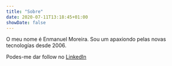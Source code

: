 ```yaml
---
title: "Sobre"
date: 2020-07-11T13:18:45+01:00
showDate: false
---
```


O meu nome é Enmanuel Moreira. Sou um apaxiondo pelas novas tecnologías desde 2006.

Podes-me dar follow no [LinkedIn](https://www.linkedin.com/in/enmanuelmoreira)
